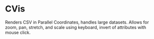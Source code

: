 # CVis
Renders CSV in Parallel Coordinates, handles large datasets. Allows for zoom, pan, stretch, and scale using keyboard, invert of attributes with mouse click.

